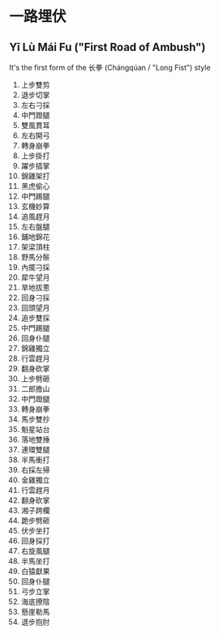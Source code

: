 # 一路埋伏
## Yī Lù Mái Fu ("First Road of Ambush")

It's the first form of the 长拳 (Chángqúan / "Long Fist") style

01. 上步雙剪
02. 退步切掌
03. 左右刁採
04. 中門蹬腿
05. 雙風貫耳
06. 左右開弓
07. 轉身崩拳
08. 上步掛打
09. 躍步插掌
10. 錦雞架打
11. 黑虎偷心
12. 中門踢腿
13. 玄機妙算
14. 追風趕月
15. 左右盤腿
16. 鋪地錦花
17. 架梁頂柱
18. 野馬分鬃
19. 內擺刁採
20. 犀牛望月
21. 旱地拔蔥
22. 回身刁採
23. 回頭望月
24. 追步雙採
25. 中門踢腿
26. 回身仆腿
27. 錦雞獨立
28. 行雲趕月
29. 翻身砍掌
30. 上步劈砸
31. 二郎擔山
32. 中門蹬腿
33. 轉身崩拳
34. 馬步雙抄
35. 魁星站台
36. 落地雙捶
37. 連環雙腿
38. 半馬衝打
39. 右採左掃
40. 金雞獨立
41. 行雲趕月
42. 翻身砍掌
43. 湘子跨欄
44. 跪步劈砸
45. 伏步坐打
46. 回身採打
47. 右旋風腿
48. 半馬坐打
49. 白猿獻果
50. 回身仆腿
51. 弓步立掌
52. 海底撩陰
53. 懸崖勒馬
54. 退步抱肘